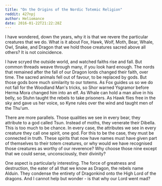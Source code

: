 ```yaml
---
title: "On the Origins of the Nordic Totemic Religion"
reddit: 427npj
author: Heliomance
date: 2016-01-22T21:22:28Z
---
```


I have wondered, down the years, why it is that we revere the particular creatures that we do. What is it about Fox, Hawk, Wolf, Moth, Bear, Whale, Owl, Snake, and Dragon that we hold those creatures sacred above all others? It is not coincidence. 

I have scryed the outside world, and watched faiths rise and fall. But common threads weave through many, if you look hard enough. The nords that remained after the fall of our Dragon lords changed their faith, over time. The sacred animals fell out of favour, to be replaced by gods. But those gods bore much similarity to our totems. As Fox guides us so we do not fall for the Woodland Man's tricks, so Shor warned Ysgramor before Herma Mora changed him into an elf. As Whale can hold a man alive in his belly, so Stuhn taught the rebels to take prisoners. As Hawk flies free in the sky and gave us her voice, so Kyne rules over the wind and taught men of the Thu'um. 

There are more parallels. Those qualities we see in every bear, they attribute to a god called Tsun. Instead of moths, they venerate their Dibella. This is too much to be chance. In every case, the attributes we see in every creature they call one spirit, one god. For this to be the case, they must be connected in truth. These spirits that now have names must have given part of themselves to their totem creatures, or why would we have recognised those creatures as worthy of our reverence? Why choose those nine except that we could sense, unconsciously, their divinity? 

One aspect is particularly interesting. The force of greatness and destruction, the eater of all that we know as Dragon, the rebels name Alduin. They condense the entirety of Dragonkind onto the High Lord of the dragons. And I cannot help but wonder - is that why our Lord went mad? 
